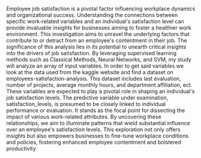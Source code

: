 
Employee job satisfaction is a pivotal factor influencing workplace dynamics and
organizational success. Understanding the connections between specific work-related
variables and an individual's satisfaction level can provide invaluable insights for
businesses aiming to foster a healthier work environment. This investigation aims to
unravel the underlying factors that contribute to or detract from an employee's
contentment in their job.
The significance of this analysis lies in its potential to unearth critical insights into
the drivers of job satisfaction. By leveraging supervised learning methods such as
Classical Methods, Neural Networks, and SVM, my study will analyze an array of input
variables. In order to get said variables we look at the data used from the kaggle
website and find a dataset on employees-satisfaction-analysis. This dataset includes
last evaluation, number of projects, average monthly hours, and department affiliation,
ect. These variables are expected to play a pivotal role in shaping an individual's job
satisfaction levels.
The predictive variable under examination, satisfaction_levels, is presumed to be
closely linked to individual performance or evaluation. It stands as the focal point for
dissecting the impact of various work-related attributes. By uncovering these
relationships, we aim to illuminate patterns that wield substantial influence over an
employee's satisfaction levels. This exploration not only offers insights but also
empowers businesses to fine-tune workplace conditions and policies, fostering
enhanced employee contentment and bolstered productivity
